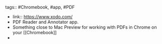 ---
---

tags:: #Chromebook, #app, #PDF

- link:: https://www.xodo.com/
- PDF Reader and Annotator app.
- Something close to Mac Preview for working with PDFs in Chrome on your [[Chromebook]]
-